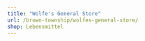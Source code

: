 ```yaml
---
title: "Wolfe's General Store"
url: /brown-township/wolfes-general-store/
shop: Lebensmittel
---
```

